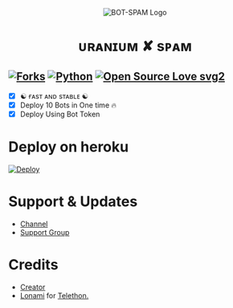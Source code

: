 <p align="center">
  <img src="https://telegra.ph/file/3275b2665ea2e062f61b8.jpg" alt="BOT-SPAM Logo">
</p>
<h1 align="center">
  <b>ᴜʀᴀɴɪᴜᴍ ✘ sᴘᴀᴍ</b>
</h1>

[![Forks](https://img.shields.io/github/forks/MrRizoel/Spambot?style=flat-square&color=orange)](https://github.com/MrRizoel/Spambot/fork)
[![Python](https://img.shields.io/badge/Python-v3.9.7-blue)](https://www.python.org/)
[![Open Source Love svg2](https://badges.frapsoft.com/os/v2/open-source.svg?v=103)](https://github.com/MrRizoel/Spambot)   
----
 
- [x] ☯︎ ғᴀsᴛ ᴀɴᴅ sᴛᴀʙʟᴇ ☯︎
- [x] Deploy 10 Bots in One time 🔥
- [x] Deploy Using Bot Token 

# Deploy on heroku

[![Deploy](https://www.herokucdn.com/deploy/button.svg)](https://heroku.com/deploy?template=https://github.com/Uranium77/URANIUM-BOTFATHER-SPAM-)


# Support & Updates
* [Channel](https://t.me/ABOUT_THE_URANIUM)
* [Support Group](https://t.me/URANIUM_FIGHTERS)

# Credits
* [Creator](https://github.com/THE_URANIUM)
* [Lonami](https://github.com/LonamiWebs/) for [Telethon.](https://github.com/LonamiWebs/Telethon)
